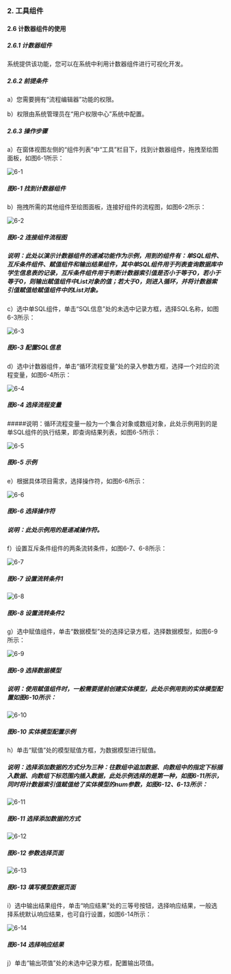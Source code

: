 ### 2. 工具组件

#### 2.6 计数器组件的使用

##### 2.6.1 计数器组件

系统提供该功能，您可以在系统中利用计数器组件进行可视化开发。

##### 2.6.2 前提条件

a）您需要拥有“流程编辑器”功能的权限。

b）权限由系统管理员在“用户权限中心”系统中配置。

##### 2.6.3 操作步骤

a）在窗体视图左侧的“组件列表”中“工具”栏目下，找到计数器组件，拖拽至绘图面板，如图6-1所示：

![6-1](https://www.feisuanyz.com/fsimage/zc-image/cz_22_1_8_1.png)

##### 图6-1 找到计数器组件

b）拖拽所需的其他组件至绘图面板，连接好组件的流程图，如图6-2所示：

![6-2](https://www.feisuanyz.com/fsimage/zc-image/cz_22_1_8_2.png)

##### 图6-2 连接组件流程图

##### 说明：此处以演示计数器组件的递减功能作为示例，用到的组件有：单SQL组件、互斥条件组件、赋值组件和输出结果组件，其中单SQL组件用于列表查询数据库中学生信息表的记录，互斥条件组件用于判断计数器索引值是否小于等于0，若小于等于0，则输出赋值组件中List对象的值；若大于0，则进入循环，并将计数器索引值赋值给赋值组件中的List对象。

c）选中单SQL组件，单击“SQL信息”处的未选中记录方框，选择SQL名称，如图6-3所示：

![6-3](https://www.feisuanyz.com/fsimage/zc-image/cz_22_1_8_3.png)

##### 图6-3 配置SQL信息

d）选中计数器组件，单击“循环流程变量”处的录入参数方框，选择一个对应的流程变量，如图6-4所示：

![6-4](https://www.feisuanyz.com/fsimage/zc-image/cz_22_1_8_4.png)

##### 图6-4 选择流程变量

#####说明：循环流程变量一般为一个集合对象或数组对象，此处示例用到的是单SQL组件的执行结果，即查询结果列表，如图6-5所示：

![6-5](https://www.feisuanyz.com/fsimage/zc-image/cz_22_1_8_5.png)

##### 图6-5 示例

e）根据具体项目需求，选择操作符，如图6-6所示：

![6-6](https://www.feisuanyz.com/fsimage/zc-image/cz_22_1_8_6.png)

##### 图6-6 选择操作符

##### 说明：此处示例用的是递减操作符。

f）设置互斥条件组件的两条流转条件，如图6-7、6-8所示：

![6-7](https://www.feisuanyz.com/fsimage/zc-image/cz_22_1_8_7.png)

##### 图6-7 设置流转条件1

![6-8](https://www.feisuanyz.com/fsimage/zc-image/cz_22_1_8_8.png)

##### 图6-8 设置流转条件2

g）选中赋值组件，单击“数据模型”处的选择记录方框，选择数据模型，如图6-9所示：

![6-9](https://www.feisuanyz.com/fsimage/zc-image/cz_22_1_8_9.png)

##### 图6-9 选择数据模型

##### 说明：使用赋值组件时，一般需要提前创建实体模型，此处示例用到的实体模型配置如图6-10所示：

![6-10](https://www.feisuanyz.com/fsimage/zc-image/cz_22_1_8_10.png)

##### 图6-10 实体模型配置示例

h）单击“赋值”处的模型赋值方框，为数据模型进行赋值。

##### 说明：选择添加数据的方式分为三种：往数组中追加数据、向数组中的指定下标插入数据、向数组下标范围内插入数据，此处示例选择的是第一种，如图6-11所示，同时将计数器索引值赋值给了实体模型的num参数，如图6-12、6-13所示：

![6-11](https://www.feisuanyz.com/fsimage/zc-image/cz_22_1_8_11.png)

##### 图6-11 选择添加数据的方式

![6-12](https://www.feisuanyz.com/fsimage/zc-image/cz_22_1_8_13.png)

##### 图6-12 参数选择页面

![6-13](https://www.feisuanyz.com/fsimage/zc-image/cz_22_1_8_12.png)

##### 图6-13 填写模型数据页面

i）选中输出结果组件，单击“响应结果”处的三等号按钮，选择响应结果，一般选择系统默认响应结果，也可自行设置，如图6-14所示：

![6-14](https://www.feisuanyz.com/fsimage/zc-image/cz_22_1_8_14.png)

##### 图6-14 选择响应结果

j）单击“输出项值”处的未选中记录方框，配置输出项值。

